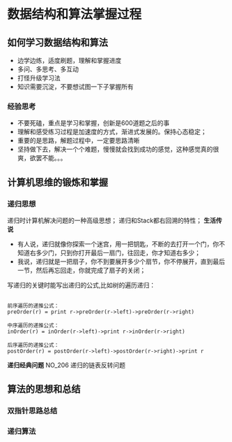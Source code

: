 # 数据结构和算法掌握过程

## 如何学习数据结构和算法

- 边学边练，适度刷题，理解和掌握进度
- 多问、多思考、多互动
- 打怪升级学习法
- 知识需要沉淀，不要想试图一下子掌握所有

### 经验思考
- 不要死磕，重点是学习和掌握，创新是600道题之后的事
- 理解和感受练习过程是加速度的方式，渐进式发展的。保持心态稳定；
- 重要的是思路，解题过程中，一定要思路清晰
- 坚持做下去，解决一个个难题，慢慢就会找到成功的感觉，这种感觉真的很爽，欲罢不能。。。

## 计算机思维的锻炼和掌握

### 递归思想
递归时计算机解决问题的一种高级思想；
递归和Stack都右回溯的特性；
**生活传说**
- 有人说，递归就像你探索一个迷宫，用一把钥匙，不断的去打开一个门，你不知道右多少门，只到你打开最后一扇门，往回走，你才知道右多少；
- 我说，递归就是一把扇子，你不到要展开多少个扇节，你不停展开，直到最后一节，然后再忘回走，你就完成了扇子的关闭；


写递归的关键时能写出递归的公式,比如树的遍历递归：
````

前序遍历的递推公式：
preOrder(r) = print r->preOrder(r->left)->preOrder(r->right)

中序遍历的递推公式：
inOrder(r) = inOrder(r->left)->print r->inOrder(r->right)

后序遍历的递推公式：
postOrder(r) = postOrder(r->left)->postOrder(r->right)->print r
````
**递归经典问题**
NO_206 递归的链表反转问题

## 算法的思想和总结

### 双指针思路总结

### 递归算法





